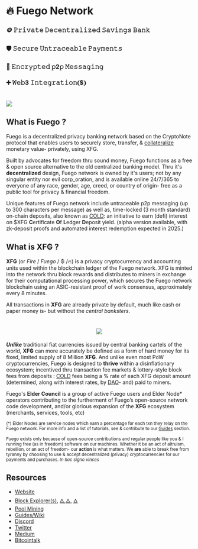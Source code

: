 # 🔥 Fuego Network

  ### 🪙 𝙿𝚛𝚒𝚟𝚊𝚝𝚎 𝙳𝚎𝚌𝚎𝚗𝚝𝚛𝚊𝚕𝚒𝚣𝚎𝚍 𝚂𝚊𝚟𝚒𝚗𝚐𝚜 𝙱𝚊𝚗𝚔
  ### 🛡 𝚂𝚎𝚌𝚞𝚛𝚎 𝚄𝚗𝚝𝚛𝚊𝚌𝚎𝚊𝚋𝚕𝚎 𝙿𝚊𝚢𝚖𝚎𝚗𝚝𝚜
  ### 🔏 𝙴𝚗𝚌𝚛𝚢𝚙𝚝𝚎𝚍 𝚙2𝚙 𝙼𝚎𝚜𝚜𝚊𝚐𝚒𝚗𝚐
  ### ➕ 𝚆𝚎𝚋3 𝙸𝚗𝚝𝚎𝚐𝚛𝚊𝚝𝚒𝚘𝚗❨$❩

<h1 align="left"><img src="https://raw.githubusercontent.com/usexfg/fuego-data/master/images/slickxfg.gif"><img/></h1> 

## What is Fuego ?

Fuego is a decentralized privacy banking network based on the CryptoNote protocol that enables users to securely store, transfer, & [collateralize](https://github.com/usexfg/cold-dao) monetary value- privately, using XFG.

Built by advocates for freedom thru sound money, Fuego functions as a free & open source alternative to the old centralized banking model. Thru it's **decentralized** design, Fuego network is owned by it's users; not by any singular entity nor evil corp_oration, and is available online 24/7/365 to everyone of any race, gender, age, creed, or country of origin- free as a public tool for privacy & financial freedom.

Unique features of Fuego network include untraceable p2p messaging (up to 300 characters per message) as well as, time-locked (3 month standard) on-chain deposits, also known as  [COLD](https://github.com/usexfg/cold-dao): an initiative to earn (defi) interest on $XFG **C**ertificate **O**f **L**edger **D**eposit yield. (alpha version available, with zk-deposit proofs and automated interest redemption expected in 2025.)

## What is XF₲ ?

**XF₲** (or *Fire* / *Fuego* / ₲ /🔥) is a privacy cryptocurrency and accounting units used within the blockchain ledger of the Fuego network. XFG is minted into the network thru block rewards and distributes to miners in exchange for their computational processing power, which secures the Fuego network blockchain using an ASIC-resistant proof of work consensus, approximately every 8 minutes.

All transactions in **XFG** are already private by default, much like cash or paper money is- but without the *central banksters*.
<h1 align="center"><img src="https://raw.githubusercontent.com/usexfg/fuego-data/master/images/CryptoNote_blockchain_analysis_ambiguity-ezgif.com-optimize.gif"><img/></h1>

***Unlike*** traditional fiat currencies issued by central banking cartels of the world, **XF₲** can more accurately be defined as a form of hard money for its fixed, limited supply of 8 Million **XF₲**. And unlike even most PoW cryptocurrencies, Fuego is designed to **thrive** within a disinflationary ecosystem; incentived thru transaction fee markets & lottery-style block fees from deposits : [COLD](https://github.com/usexfg/cold-dao) fees being a % rate of each XFG deposit amount (determined, along with interest rates, by [DAO](https://github.com/usexfg/cold-dao)- and) paid to miners. 


Fuego's **Elder Council** is a group of active Fuego users and Elder Node* operators contributing to the furtherment of Fuego’s open-source network code development, and/or glorious expansion of the **XFG** ecosystem (merchants, services, tools, etc)

<sup>(*) Elder Nodes are service nodes which earn a percentage for each txn they relay on the Fuego network. For more info and a list of tutorials, see & contribute to our [Guides](https://github.com/usexfg/Guides/wiki/) section.

<sup> Fuego exists only because of open-source contributions and regular people like you & I running free (as in freedom) software on our machines. Whether it be an act of altruism, rebellion, or an act of freedom- our **action** is what matters. We **are** able to break free from tyranny by choosing to use & accept decentralized (privacy) cryptocurrencies for our payments and purchases. *In hoc signo vinces*</sup></sup>

## Resources

-   [Website](https://usexfg.org)
-   [Block Explorer(s)](http://explorer.usexfg.org), [🜂](https://explore-xfg.loudmining.com),[🜂](http://radioactive.sytes.net:8000/index.html), [🜂](http://47.76.184.4)
-   [Pool Mining](https://miningpoolstats.stream/fuego)
-   [Guides/Wiki](https://github.com/usexfg/guides)
-   [Discord](https://discord.gg/5UJcJJg)
-   [Twitter](https://twitter.com/useXFG)
-   [Medium](https://medium.com/@usexfg)
-   [Bitcointalk](https://bitcointalk.org/index.php?topic=2712001)
                                      
